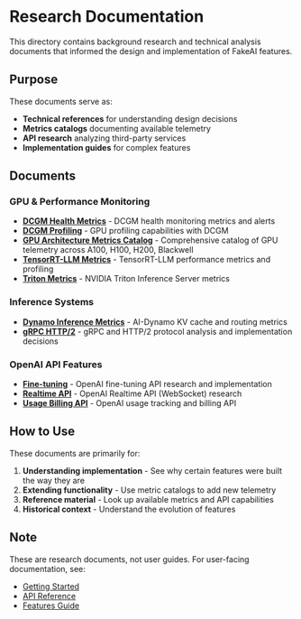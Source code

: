 # Research Documentation

This directory contains background research and technical analysis documents that informed the design and implementation of FakeAI features.

## Purpose

These documents serve as:
- **Technical references** for understanding design decisions
- **Metrics catalogs** documenting available telemetry
- **API research** analyzing third-party services
- **Implementation guides** for complex features

## Documents

### GPU & Performance Monitoring

- **[DCGM Health Metrics](DCGM_HEALTH_METRICS_RESEARCH.md)** - DCGM health monitoring metrics and alerts
- **[DCGM Profiling](DCGM_PROFILING_RESEARCH.md)** - GPU profiling capabilities with DCGM
- **[GPU Architecture Metrics Catalog](GPU_ARCHITECTURE_METRICS_CATALOG.md)** - Comprehensive catalog of GPU telemetry across A100, H100, H200, Blackwell
- **[TensorRT-LLM Metrics](TENSORRT_LLM_METRICS.md)** - TensorRT-LLM performance metrics and profiling
- **[Triton Metrics](TRITON_METRICS_RESEARCH.md)** - NVIDIA Triton Inference Server metrics

### Inference Systems

- **[Dynamo Inference Metrics](DYNAMO_INFERENCE_METRICS_RESEARCH.md)** - AI-Dynamo KV cache and routing metrics
- **[gRPC HTTP/2](GRPC_HTTP2_RESEARCH.md)** - gRPC and HTTP/2 protocol analysis and implementation decisions

### OpenAI API Features

- **[Fine-tuning](FINE_TUNING_RESEARCH.md)** - OpenAI fine-tuning API research and implementation
- **[Realtime API](REALTIME_API_RESEARCH.md)** - OpenAI Realtime API (WebSocket) research
- **[Usage Billing API](USAGE_BILLING_API_RESEARCH.md)** - OpenAI usage tracking and billing API

## How to Use

These documents are primarily for:

1. **Understanding implementation** - See why certain features were built the way they are
2. **Extending functionality** - Use metric catalogs to add new telemetry
3. **Reference material** - Look up available metrics and API capabilities
4. **Historical context** - Understand the evolution of features

## Note

These are research documents, not user guides. For user-facing documentation, see:
- [Getting Started](../getting-started/)
- [API Reference](../api/)
- [Features Guide](../guides/features/)
